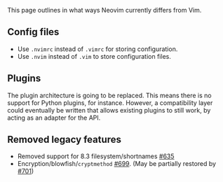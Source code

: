 This page outlines in what ways Neovim currently differs from Vim.

## Config files
* Use `.nvimrc` instead of `.vimrc` for storing configuration.
* Use `.nvim` instead of `.vim` to store configuration files.

## Plugins
The plugin architecture is going to be replaced. This means there is no support for Python plugins, for instance. However, a compatibility layer could eventually be written that allows existing plugins to still work, by acting as an adapter for the API.

## Removed legacy features

* Removed support for 8.3 filesystem/shortnames [#635](https://github.com/neovim/neovim/pull/635)
* Encryption/blowfish/`cryptmethod` [#699](https://github.com/neovim/neovim/pull/699). (May be partially restored by [#701](https://github.com/neovim/neovim/pull/))
